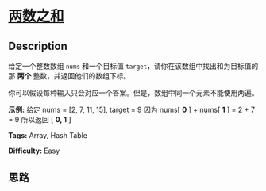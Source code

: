 # [两数之和][title]

## Description

给定一个整数数组 `nums` 和一个目标值 `target`，请你在该数组中找出和为目标值的那  **两个**  整数，并返回他们的数组下标。

你可以假设每种输入只会对应一个答案。但是，数组中同一个元素不能使用两遍。



**示例:**
            给定 nums = [2, 7, 11, 15], target = 9        因为 nums[ **0** ] + nums[ **1** ] = 2 + 7 = 9    所以返回 [ **0, 1** ]    


**Tags:** Array, Hash Table

**Difficulty:** Easy

## 思路

[title]: https://leetcode-cn.com/problems/two-sum
